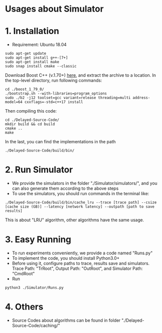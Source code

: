 # Usages about Simulator

# 1. Installation
- Requirement: Ubuntu 18.04

```
sudo apt-get update
sudo apt-get install g++-[7+]
sudo apt-get install make
sudo snap install cmake --classic 
```
Download Boost C++ (v.1.70+) [here](https://www.boost.org/users/download), and extract the archive to a location. In the top-level directory, run following commands:
```
cd ./boost_1_79_0/
./bootstrap.sh --with-libraries=program_options
sudo ./b2 -j12 toolset=gcc variant=release threading=multi address-model=64 cxxflags=-std=c++17 install
```

Then compiling this code:
```
cd ./Delayed-Source-Code/
mkdir build && cd build
cmake ..
make
```

In the last, you can find the implementations in the path
```
./Delayed-Source-Code/build/bin/
```

# 2. Run Simulator
- We provide the simulators in the folder "./Simulator/simulators/", and you can also generate them according to the above steps
- To use the simulators, you should run commands in the terminal like:
```
./Delayed-Source-Code/build/bin/cache_lru --trace [trace path] --csize [cache size (GB)] --latency [network latency] --outpath [path to save results]
```

This is about "LRU" algorithm, other algorithms have the same usage.


# 3. Easy Running
- To run experiments conveniently, we provide a code named "Runs.py"
- To implement the code, you should install Python3.0+
- Before using it, configure paths to trace, results save and simulators. Trace Path: "TrRoot", Output Path: "OutRoot", and Simulator Path: "CmdRoot"
- Run
```
python3 ./Simulator/Runs.py
```

# 4. Others
- Source Codes about algorithms can be found in folder "./Delayed-Source-Code/caching/"








